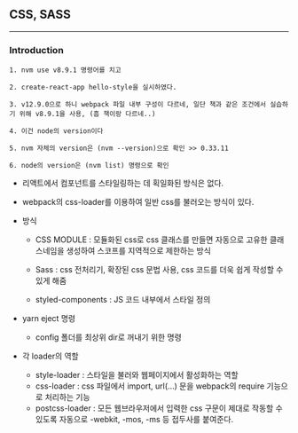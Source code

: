 ## CSS, SASS

---
### Introduction

```
1. nvm use v8.9.1 명령어를 치고 

2. create-react-app hello-style을 실시하였다.

3. v12.9.0으로 하니 webpack 파일 내부 구성이 다르네, 일단 책과 같은 조건에서 실습하기 위해 v8.9.1을 사용, (흠 책이랑 다르네..)

4. 이건 node의 version이다

5. nvm 자체의 version은 (nvm --version)으로 확인 >> 0.33.11

6. node의 version은 (nvm list) 명령으로 확인 
```
* 리액트에서 컴포넌트를 스타일링하는 데 획일화된 방식은 없다.

* webpack의 css-loader를 이용하여 일반 css를 불러오는 방식이 있다. 

* 방식
    * CSS MODULE : 모듈화된 css로 css 클래스를 만들면 자동으로 고유한 클래스네임을 생성하여 스코프를 지역적으로 제한하는 방식

    * Sass : css 전처리기, 확장된 css 문법 사용, css 코드를 더욱 쉽게 작성할 수 있게 해줌

    * styled-components : JS 코드 내부에서 스타일 정의

* yarn eject 명령
    * config 폴더를 최상위 dir로 꺼내기 위한 명령 


* 각 loader의 역할

    * style-loader : 스타일을 불러와 웹페이지에서 활성화하는 역할
    * css-loader : css 파일에서 import, url(...) 문을 webpack의 require 기능으로 처리하는 기능
    * postcss-loader : 모든 웹브라우저에서 입력한 css 구문이 제대로 작동할 수 있도록 자동으로 -webkit, -mos, -ms 등 접두사를 붙여준다.

    
